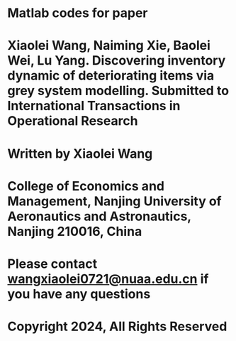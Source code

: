 # Matlab codes for paper
# Xiaolei Wang, Naiming Xie, Baolei Wei, Lu Yang. Discovering inventory dynamic of deteriorating items via grey system modelling. Submitted to International Transactions in Operational Research
# Written by Xiaolei Wang
# College of Economics and Management, Nanjing University of Aeronautics and Astronautics, Nanjing 210016, China
# Please contact wangxiaolei0721@nuaa.edu.cn if you have any questions
# Copyright 2024, All Rights Reserved
